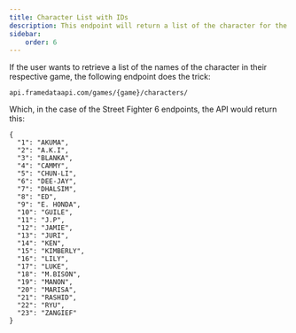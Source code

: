 ```yaml
---
title: Character List with IDs
description: This endpoint will return a list of the character for the selected game, with their respectives IDs in the db.
sidebar:
    order: 6
---
```


If the user wants to retrieve a list of the names of the character in their respective game, the following endpoint does the trick:

```
api.framedataapi.com/games/{game}/characters/
```

Which, in the case of the Street Fighter 6 endpoints, the API would return this:

```
{
  "1": "AKUMA",
  "2": "A.K.I",
  "3": "BLANKA",
  "4": "CAMMY",
  "5": "CHUN-LI",
  "6": "DEE-JAY",
  "7": "DHALSIM",
  "8": "ED",
  "9": "E. HONDA",
  "10": "GUILE",
  "11": "J.P",
  "12": "JAMIE",
  "13": "JURI",
  "14": "KEN",
  "15": "KIMBERLY",
  "16": "LILY",
  "17": "LUKE",
  "18": "M.BISON",
  "19": "MANON",
  "20": "MARISA",
  "21": "RASHID",
  "22": "RYU",
  "23": "ZANGIEF"
}
```